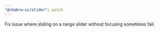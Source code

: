 ```yaml
---
"@chakra-ui/slider": patch
---
```


Fix issue where sliding on a range slider without focusing sometimes fail.
